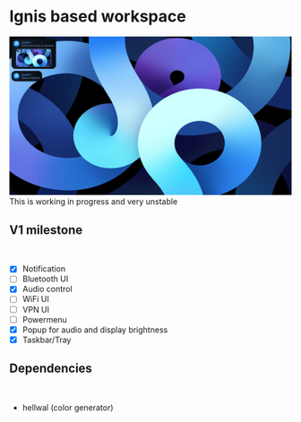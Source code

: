 # Ignis based workspace
<img src="preview/v0.94.png">
This is working in progress and very unstable

## V1 milestone
<br>

- [x] Notification <br>
- [ ] Bluetooth UI <br>
- [x] Audio control <br>
- [ ] WiFi UI <br>
- [ ] VPN UI <br>
- [ ] Powermenu <br>
- [x] Popup for audio and display brightness <br>
- [x] Taskbar/Tray <br>

## Dependencies
<br>

- hellwal (color generator)
